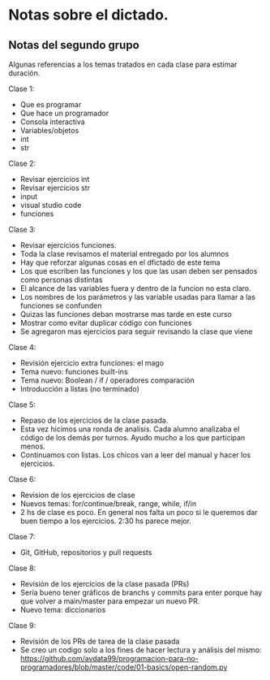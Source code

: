 # Notas sobre el dictado.

## Notas del segundo grupo 

Algunas referencias a los temas tratados en cada clase para estimar duración.

Clase 1:
 - Que es programar
 - Que hace un programador
 - Consola interactiva
 - Variables/objetos
 - int
 - str

Clase 2:
 - Revisar ejercicios int
 - Revisar ejercicios str
 - input
 - visual studio code
 - funciones

Clase 3:
 - Revisar ejercicios funciones. 
 - Toda la clase revisamos el material entregado por los alumnos
 - Hay que reforzar algunas cosas en el dfictado de este tema
  - Los que escriben las funciones y los que las usan deben ser pensados como personas distintas
  - El alcance de las variables fuera y dentro de la funcion no esta claro.
  - Los nombres de los parámetros y las variable usadas para llamar a las funciones se confunden
  - Quizas las funciones deban mostrarse mas tarde en este curso
  - Mostrar como evitar duplicar código con funciones
  - Se agregaron mas ejercicios para seguir revisando la clase que viene

Clase 4:
 - Revisión ejercicio extra funciones: el mago
 - Tema nuevo: funciones built-ins
 - Tema nuevo: Boolean / if / operadores comparación
 - Introducción a listas (no terminado)

Clase 5:
 - Repaso de los ejercicios de la clase pasada. 
 - Esta vez hicimos una ronda de analisis. Cada alumno analizaba el código de los demás por turnos. Ayudo mucho a los que participan menos.
 - Continuamos con listas. Los chicos van a leer del manual y hacer los ejercicios.

Clase 6:
 - Revision de los ejercicios de clase
 - Nuevos temas: for/continue/break, range, while, if/in
 - 2 hs de clase es poco. En general nos falta un poco si le queremos dar buen tiempo a los ejercicios. 2:30 hs parece mejor.

Clase 7:
 - Git, GitHub, repositorios y pull requests

Clase 8:
  - Revisión de los ejercicios de la clase pasada (PRs)
  - Sería bueno tener gráficos de branchs y commits para enter porque hay que volver
    a main/master para empezar un nuevo PR.
  - Nuevo tema: diccionarios

Clase 9:
 - Revisión de los PRs de tarea de la clase pasada
 - Se creo un codigo solo a los fines de hacer lectura y análisis del mismo:
   https://github.com/avdata99/programacion-para-no-programadores/blob/master/code/01-basics/open-random.py
